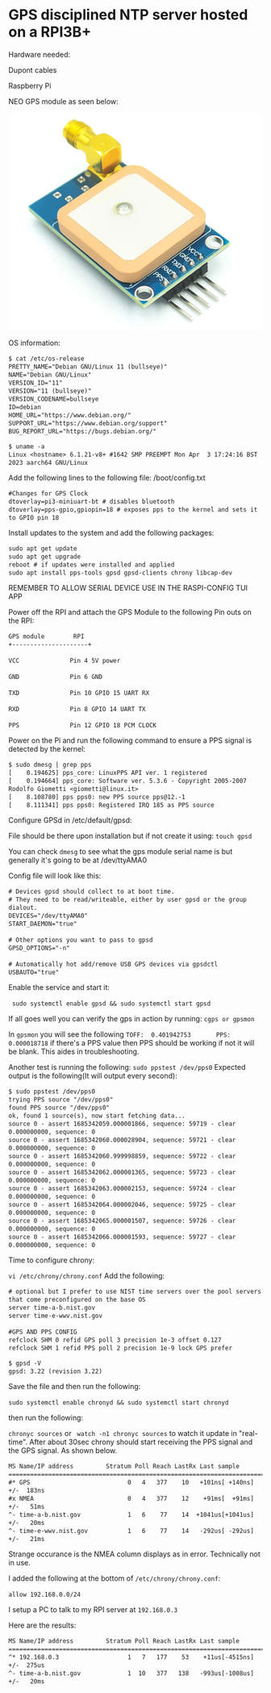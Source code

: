 # GPS disciplined NTP server hosted on a RPI3B+

Hardware needed: 

Dupont cables

Raspberry Pi

NEO GPS module as seen below:

![GPS module](gps.png?raw=true "GPS module")

OS information: 

```
$ cat /etc/os-release 
PRETTY_NAME="Debian GNU/Linux 11 (bullseye)"
NAME="Debian GNU/Linux"
VERSION_ID="11"
VERSION="11 (bullseye)"
VERSION_CODENAME=bullseye
ID=debian
HOME_URL="https://www.debian.org/"
SUPPORT_URL="https://www.debian.org/support"
BUG_REPORT_URL="https://bugs.debian.org/"
```

```
$ uname -a 
Linux <hostname> 6.1.21-v8+ #1642 SMP PREEMPT Mon Apr  3 17:24:16 BST 2023 aarch64 GNU/Linux
```

Add the following lines to the following file: /boot/config.txt

```
#Changes for GPS Clock
dtoverlay=pi3-miniuart-bt # disables bluetooth
dtoverlay=pps-gpio,gpiopin=18 # exposes pps to the kernel and sets it to GPIO pin 18
```
Install updates to the system and add the following packages:

```
sudo apt get update
sudo apt get upgrade 
reboot # if updates were installed and applied
sudo apt install pps-tools gpsd gpsd-clients chrony libcap-dev
```
REMEMBER TO ALLOW SERIAL DEVICE USE IN THE RASPI-CONFIG TUI APP

Power off the RPI and attach the GPS Module to the following Pin outs on the RPI:
```
GPS module        RPI
+---------------------+

VCC              Pin 4 5V power

GND              Pin 6 GND

TXD              Pin 10 GPIO 15 UART RX

RXD              Pin 8 GPIO 14 UART TX

PPS              Pin 12 GPIO 18 PCM CLOCK
```

Power on the Pi and run the following command to ensure a PPS signal is detected by the kernel:
```
$ sudo dmesg | grep pps
[    0.194625] pps_core: LinuxPPS API ver. 1 registered
[    0.194664] pps_core: Software ver. 5.3.6 - Copyright 2005-2007 Rodolfo Giometti <giometti@linux.it>
[    8.108780] pps pps0: new PPS source pps@12.-1
[    8.111341] pps pps0: Registered IRQ 185 as PPS source
```
Configure GPSd in /etc/default/gpsd:

File should be there upon installation but if not create it using: ```touch gpsd```

You can check ```dmesg``` to see what the gps module serial name is but generally it's going to be at /dev/ttyAMA0

Config file will look like this:

```
# Devices gpsd should collect to at boot time.
# They need to be read/writeable, either by user gpsd or the group dialout.
DEVICES="/dev/ttyAMA0"
START_DAEMON="true"

# Other options you want to pass to gpsd
GPSD_OPTIONS="-n"

# Automatically hot add/remove USB GPS devices via gpsdctl
USBAUTO="true"
```
Enable the service and start it:

``` sudo systemctl enable gpsd && sudo systemctl start gpsd```

If all goes well you can verify the gps in action by running: ``` cgps or gpsmon ```

In ```gpsmon``` you will see the following ```TOFF:  0.401942753       PPS:  0.000018718``` if there's a PPS value then PPS should be working if not it will be blank. This aides in troubleshooting.

Another test is running the following: ``` sudo ppstest /dev/pps0 ```
Expected output is the following(It will output every second): 
```
$ sudo ppstest /dev/pps0
trying PPS source "/dev/pps0"
found PPS source "/dev/pps0"
ok, found 1 source(s), now start fetching data...
source 0 - assert 1685342059.000001866, sequence: 59719 - clear  0.000000000, sequence: 0
source 0 - assert 1685342060.000028904, sequence: 59721 - clear  0.000000000, sequence: 0
source 0 - assert 1685342060.999998859, sequence: 59722 - clear  0.000000000, sequence: 0
source 0 - assert 1685342062.000001365, sequence: 59723 - clear  0.000000000, sequence: 0
source 0 - assert 1685342063.000002153, sequence: 59724 - clear  0.000000000, sequence: 0
source 0 - assert 1685342064.000002046, sequence: 59725 - clear  0.000000000, sequence: 0
source 0 - assert 1685342065.000001507, sequence: 59726 - clear  0.000000000, sequence: 0
source 0 - assert 1685342066.000001593, sequence: 59727 - clear  0.000000000, sequence: 0
```

Time to configure chrony:

```vi /etc/chrony/chrony.conf```
Add the following:
```
# optional but I prefer to use NIST time servers over the pool servers that come preconfigured on the base OS 
server time-a-b.nist.gov 
server time-e-wwv.nist.gov

#GPS AND PPS CONFIG
refclock SHM 0 refid GPS poll 3 precision 1e-3 offset 0.127
refclock SHM 1 refid PPS poll 2 precision 1e-9 lock GPS prefer

```
```
$ gpsd -V
gpsd: 3.22 (revision 3.22)
```

Save the file and then run the following:

```sudo systemctl enable chronyd && sudo systemctl start chronyd```

then run the following:

```chronyc sources``` or ``` watch -n1 chronyc sources``` to watch it update in "real-time".
After about 30sec chrony should start receiving the PPS signal and the GPS signal. As shown below.

```
MS Name/IP address         Stratum Poll Reach LastRx Last sample               
===============================================================================
#* GPS                           0   4   377    10   +101ns[ +140ns] +/-  183ns
#x NMEA                          0   4   377    12    +91ms[  +91ms] +/-   51ms
^- time-a-b.nist.gov             1   6    77    14  +1041us[+1041us] +/-   20ms
^- time-e-wwv.nist.gov           1   6    77    14   -292us[ -292us] +/-   21ms
```
Strange occurance is the NMEA column displays as in error. Technically not in use. 


I added the following at the bottom of ```/etc/chrony/chrony.conf```:

```allow 192.168.0.0/24```

I setup a PC to talk to my RPI server at ```192.168.0.3```

Here are the results:
```
MS Name/IP address         Stratum Poll Reach LastRx Last sample               
===============================================================================
^* 192.168.0.3                   1   7   177    53    +11us[-4515ns] +/-  275us
^- time-a-b.nist.gov             1  10   377   138   -993us[-1008us] +/-   20ms
```





